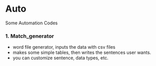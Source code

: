 # Auto
Some Automation Codes

### 1. Match_generator
- word file generator, inputs the data with csv files
- makes some simple tables, then writes the sentences user wants.
- you can customize sentence, data types, etc.
